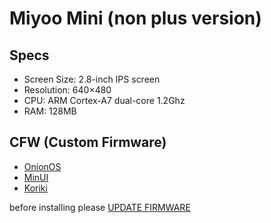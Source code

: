 # Miyoo Mini (non plus version)

## Specs
- Screen Size: 2.8-inch IPS screen
- Resolution: 640×480
- CPU: ARM Cortex-A7 dual-core 1.2Ghz
- RAM: 128MB

## CFW (Custom Firmware)

- [OnionOS](https://github.com/OnionUI/Onion)
- [MinUI](https://github.com/shauninman/MinUI)
- [Koriki](https://github.com/Rparadise-Team/Koriki)

before installing please [UPDATE FIRMWARE](https://retrogamecorps.com/2022/05/15/miyoo-mini-v2-guide/#Firmware)
